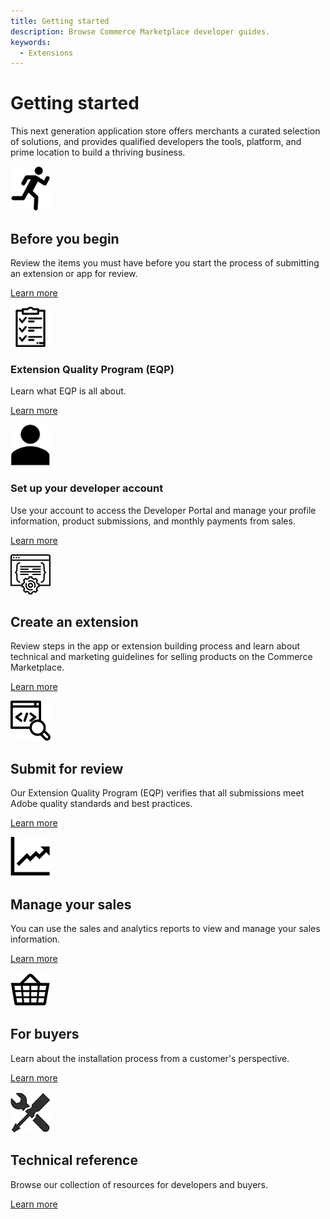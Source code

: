 ```yaml
---
title: Getting started
description: Browse Commerce Marketplace developer guides.
keywords:
  - Extensions
---
```


# Getting started

This next generation application store offers merchants a curated selection of solutions, and provides qualified developers the tools, platform, and prime location to build a thriving business.

<TextBlock slots="image, heading, text, links" width="50%" />

![Before you begin](_images/assets/quick-start.png)

## Before you begin

Review the items you must have before you start the process of submitting an extension or app for review.

[Learn more](before-you-begin.md)

<TextBlock slots="image, heading, text, links" width="50%" />

![Extension Quality Program](_images/assets/tech-review.png)

### Extension Quality Program (EQP)

Learn what EQP is all about.

[Learn more](extension-quality-program.md)

<TextBlock slots="image, heading, text, links" width="50%" />

![Set up your developer account](_images/assets/your-account.png)

### Set up your developer account

Use your account to access the Developer Portal and manage your profile information, product submissions, and monthly payments from sales.

[Learn more](developer-register.md)

<TextBlock slots="image, heading, text, links" width="50%" />

![Create an extension](_images/assets/new-extension.png)

## Create an extension

Review steps in the app or extension building process and learn about technical and marketing guidelines for selling products on the Commerce Marketplace.

[Learn more](extension-create.md)

<TextBlock slots="image, heading, text, links" width="50%" />

![Submit for review](_images/assets/code-review.png)

## Submit for review

Our Extension Quality Program (EQP) verifies that all submissions meet Adobe quality standards and best practices.

[Learn more](extension-quality-program.md)

<TextBlock slots="image, heading, text, links" width="50%" />

![Manage your sales](_images/assets/sales-data.png)

## Manage your sales

You can use the sales and analytics reports to view and manage your sales information.

[Learn more](sales.md)

<TextBlock slots="image, heading, text, links" width="50%" />

![For buyers](_images/assets/purchase.png)

## For buyers

Learn about the installation process from a customer's perspective.

[Learn more](https://experienceleague.adobe.com/docs/commerce-admin/start/resources/commerce-marketplace.html)

<TextBlock slots="image, heading, text, links" width="50%" />

![Technical reference](_images/assets/tools.png)

## Technical reference

Browse our collection of resources for developers and buyers.

[Learn more](technical-reference.md)
